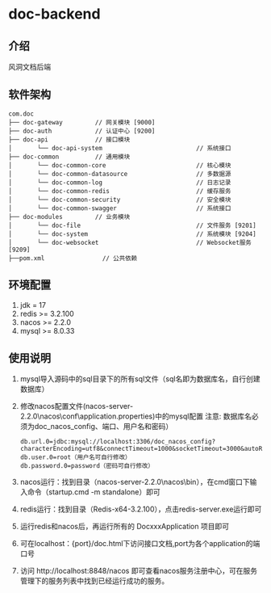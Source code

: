 # doc-backend

## 介绍
风洞文档后端

## 软件架构
~~~
com.doc    
├── doc-gateway         // 网关模块 [9000]
├── doc-auth            // 认证中心 [9200]
├── doc-api             // 接口模块
│       └── doc-api-system                          // 系统接口
├── doc-common          // 通用模块
│       └── doc-common-core                         // 核心模块
│       └── doc-common-datasource                   // 多数据源
│       └── doc-common-log                          // 日志记录
│       └── doc-common-redis                        // 缓存服务
│       └── doc-common-security                     // 安全模块
│       └── doc-common-swagger                      // 系统接口
├── doc-modules         // 业务模块
│       └── doc-file                                // 文件服务 [9201]
│       └── doc-system                              // 系统模块 [9204]
│       └── doc-websocket                           // Websocket服务 [9209]
├──pom.xml                // 公共依赖
~~~

## 环境配置

1.  jdk = 17
2.  redis >= 3.2.100
3.  nacos >= 2.2.0
4.  mysql >= 8.0.33

## 使用说明

1.  mysql导入源码中的sql目录下的所有sql文件（sql名即为数据库名，自行创建数据库）

2.  修改nacos配置文件(nacos-server-2.2.0\nacos\conf\application.properties)中的mysql配置
   注意: 数据库名必须为doc_nacos_config、端口、用户名和密码）
    ~~~
    db.url.0=jdbc:mysql://localhost:3306/doc_nacos_config?characterEncoding=utf8&connectTimeout=1000&socketTimeout=3000&autoReconnect=true&useUnicode=true&useSSL=false&serverTimezone=UTC
    db.user.0=root（用户名可自行修改）
    db.password.0=password（密码可自行修改）
    ~~~
3.  nacos运行：找到目录（nacos-server-2.2.0\nacos\bin），在cmd窗口下输入命令（startup.cmd -m standalone）即可
4.  redis运行：找到目录（Redis-x64-3.2.100），点击redis-server.exe运行即可
5.  运行redis和nacos后，再运行所有的 DocxxxApplication 项目即可
6.  可在localhost：{port}/doc.html下访问接口文档,port为各个application的端口号
7.  访问 http://localhost:8848/nacos 即可查看nacos服务注册中心，可在服务管理下的服务列表中找到已经运行成功的服务。
